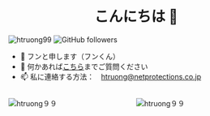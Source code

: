 <h1 align="center">こんにちは 👋</h1>

<p align="left"> <img src="https://komarev.com/ghpvc/?username=htruong99&label=Profile%20views&color=0e75b6&style=flat" alt="htruong99" /> <img alt="GitHub followers" src="https://img.shields.io/github/followers/htruong99?style=social"> </p>

- 👤 フンと申します（フンくん）
- 💬 何かあれば[こちら](https://www.facebook.com/hung.tv99/)までご質問ください 
- 📫 私に連絡する方法：　htruong@netprotections.co.jp

<div class="container" style="display: flex;">
  <div class="box" style="flex-basis: 50%;">
    <p><img align="left" style="width="100%" src="https://github-readme-stats.vercel.app/api/top-langs/?username=htruong99&layout=compact&hide=html" alt="htruong９９" /></p>  
  </div>
  <div class="box" style="flex-basis: 50%;">
    <p><img align="center" style="width="100%" src="https://github-readme-stats.vercel.app/api?username=htruong99&show_icons=true" alt="htruong９９" /></p>
  </div>
</div>
